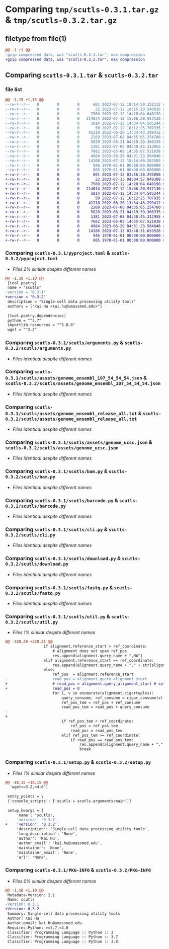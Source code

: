 # Comparing `tmp/scutls-0.3.1.tar.gz` & `tmp/scutls-0.3.2.tar.gz`

## filetype from file(1)

```diff
@@ -1 +1 @@
-gzip compressed data, was "scutls-0.3.1.tar", max compression
+gzip compressed data, was "scutls-0.3.2.tar", max compression
```

## Comparing `scutls-0.3.1.tar` & `scutls-0.3.2.tar`

### file list

```diff
@@ -1,15 +1,15 @@
--rw-r--r--   0        0        0      601 2023-07-12 18:14:59.152132 scutls-0.3.1/pyproject.toml
--rw-r--r--   0        0        0       22 2023-07-12 18:15:20.548026 scutls-0.3.1/scutls/__init__.py
--rw-r--r--   0        0        0     7560 2023-07-12 14:28:04.640198 scutls-0.3.1/scutls/arguments.py
--rw-r--r--   0        0        0   214034 2022-07-12 15:06:20.917130 scutls-0.3.1/scutls/assets/genome_ensembl_107_54_54_54.json
--rw-r--r--   0        0        0     1014 2022-07-12 14:34:04.505244 scutls-0.3.1/scutls/assets/genome_ensembl_release_all.txt
--rw-r--r--   0        0        0       50 2022-07-12 18:12:25.707935 scutls-0.3.1/scutls/assets/genome_ensembl_release_use.txt
--rw-r--r--   0        0        0    41218 2022-06-20 13:34:43.299412 scutls-0.3.1/scutls/assets/genome_ucsc.json
--rw-r--r--   0        0        0     2269 2023-07-08 04:35:05.254780 scutls-0.3.1/scutls/bam.py
--rw-r--r--   0        0        0     5820 2023-06-21 04:19:39.366335 scutls-0.3.1/scutls/barcode.py
--rw-r--r--   0        0        0     1381 2023-07-08 04:30:45.312955 scutls-0.3.1/scutls/cli.py
--rw-r--r--   0        0        0     7682 2023-05-08 14:35:07.521838 scutls-0.3.1/scutls/download.py
--rw-r--r--   0        0        0     4984 2023-06-29 04:31:23.564846 scutls-0.3.1/scutls/fastq.py
--rw-r--r--   0        0        0    14108 2023-07-12 18:14:00.283583 scutls-0.3.1/scutls/util.py
--rw-r--r--   0        0        0      946 1970-01-01 00:00:00.000000 scutls-0.3.1/setup.py
--rw-r--r--   0        0        0      805 1970-01-01 00:00:00.000000 scutls-0.3.1/PKG-INFO
+-rw-r--r--   0        0        0      601 2023-07-13 03:56:30.293056 scutls-0.3.2/pyproject.toml
+-rw-r--r--   0        0        0       22 2023-07-13 04:04:57.949309 scutls-0.3.2/scutls/__init__.py
+-rw-r--r--   0        0        0     7560 2023-07-12 14:28:04.640198 scutls-0.3.2/scutls/arguments.py
+-rw-r--r--   0        0        0   214034 2022-07-12 15:06:20.917130 scutls-0.3.2/scutls/assets/genome_ensembl_107_54_54_54.json
+-rw-r--r--   0        0        0     1014 2022-07-12 14:34:04.505244 scutls-0.3.2/scutls/assets/genome_ensembl_release_all.txt
+-rw-r--r--   0        0        0       50 2022-07-12 18:12:25.707935 scutls-0.3.2/scutls/assets/genome_ensembl_release_use.txt
+-rw-r--r--   0        0        0    41218 2022-06-20 13:34:43.299412 scutls-0.3.2/scutls/assets/genome_ucsc.json
+-rw-r--r--   0        0        0     2269 2023-07-08 04:35:05.254780 scutls-0.3.2/scutls/bam.py
+-rw-r--r--   0        0        0     5820 2023-06-21 04:19:39.366335 scutls-0.3.2/scutls/barcode.py
+-rw-r--r--   0        0        0     1381 2023-07-08 04:30:45.312955 scutls-0.3.2/scutls/cli.py
+-rw-r--r--   0        0        0     7682 2023-05-08 14:35:07.521838 scutls-0.3.2/scutls/download.py
+-rw-r--r--   0        0        0     4984 2023-06-29 04:31:23.564846 scutls-0.3.2/scutls/fastq.py
+-rw-r--r--   0        0        0    14186 2023-07-13 03:48:31.653526 scutls-0.3.2/scutls/util.py
+-rw-r--r--   0        0        0      946 1970-01-01 00:00:00.000000 scutls-0.3.2/setup.py
+-rw-r--r--   0        0        0      805 1970-01-01 00:00:00.000000 scutls-0.3.2/PKG-INFO
```

### Comparing `scutls-0.3.1/pyproject.toml` & `scutls-0.3.2/pyproject.toml`

 * *Files 2% similar despite different names*

```diff
@@ -1,10 +1,10 @@
 [tool.poetry]
 name = "scutls"
-version = "0.3.1"
+version = "0.3.2"
 description = "Single-cell data processing utility tools"
 authors = ["Kai Hu <kai.hu@umassmed.edu>"]
 
 [tool.poetry.dependencies]
 python = "^3.7"
 importlib-resources = "^5.8.0"
 wget = "^3.2"
```

### Comparing `scutls-0.3.1/scutls/arguments.py` & `scutls-0.3.2/scutls/arguments.py`

 * *Files identical despite different names*

### Comparing `scutls-0.3.1/scutls/assets/genome_ensembl_107_54_54_54.json` & `scutls-0.3.2/scutls/assets/genome_ensembl_107_54_54_54.json`

 * *Files identical despite different names*

### Comparing `scutls-0.3.1/scutls/assets/genome_ensembl_release_all.txt` & `scutls-0.3.2/scutls/assets/genome_ensembl_release_all.txt`

 * *Files identical despite different names*

### Comparing `scutls-0.3.1/scutls/assets/genome_ucsc.json` & `scutls-0.3.2/scutls/assets/genome_ucsc.json`

 * *Files identical despite different names*

### Comparing `scutls-0.3.1/scutls/bam.py` & `scutls-0.3.2/scutls/bam.py`

 * *Files identical despite different names*

### Comparing `scutls-0.3.1/scutls/barcode.py` & `scutls-0.3.2/scutls/barcode.py`

 * *Files identical despite different names*

### Comparing `scutls-0.3.1/scutls/cli.py` & `scutls-0.3.2/scutls/cli.py`

 * *Files identical despite different names*

### Comparing `scutls-0.3.1/scutls/download.py` & `scutls-0.3.2/scutls/download.py`

 * *Files identical despite different names*

### Comparing `scutls-0.3.1/scutls/fastq.py` & `scutls-0.3.2/scutls/fastq.py`

 * *Files identical despite different names*

### Comparing `scutls-0.3.1/scutls/util.py` & `scutls-0.3.2/scutls/util.py`

 * *Files 1% similar despite different names*

```diff
@@ -320,20 +320,21 @@
                 if alignment.reference_start > ref_coordinate:
                     # alignment does not span ref_pos
                     res.append(alignment.query_name + ",NA")
                 elif alignment.reference_start == ref_coordinate:
                     res.append(alignment.query_name + "," + str(alignment.query_alignment_start))
                 else:
                     ref_pos  = alignment.reference_start
-                    read_pos = alignment.query_alignment_start
+                    # read_pos = alignment.query_alignment_start # soft clip also consume query, will double count if set like this
+                    read_pos = 0
                     for i, v in enumerate(alignment.cigartuples):
                         query_consume, ref_consume = cigar_consume(v)
                         ref_pos_tem = ref_pos + ref_consume 
                         read_pos_tem = read_pos + query_consume
-                        
+
                         if ref_pos_tem < ref_coordinate:
                             ref_pos = ref_pos_tem
                             read_pos = read_pos_tem
                         elif ref_pos_tem >= ref_coordinate:
                             if read_pos == read_pos_tem:
                                 res.append(alignment.query_name + "," + str(read_pos))
                                 break
```

### Comparing `scutls-0.3.1/setup.py` & `scutls-0.3.2/setup.py`

 * *Files 1% similar despite different names*

```diff
@@ -18,15 +18,15 @@
  'wget>=3.2,<4.0']
 
 entry_points = \
 {'console_scripts': ['scutls = scutls.arguments:main']}
 
 setup_kwargs = {
     'name': 'scutls',
-    'version': '0.3.1',
+    'version': '0.3.2',
     'description': 'Single-cell data processing utility tools',
     'long_description': 'None',
     'author': 'Kai Hu',
     'author_email': 'kai.hu@umassmed.edu',
     'maintainer': 'None',
     'maintainer_email': 'None',
     'url': 'None',
```

### Comparing `scutls-0.3.1/PKG-INFO` & `scutls-0.3.2/PKG-INFO`

 * *Files 0% similar despite different names*

```diff
@@ -1,10 +1,10 @@
 Metadata-Version: 2.1
 Name: scutls
-Version: 0.3.1
+Version: 0.3.2
 Summary: Single-cell data processing utility tools
 Author: Kai Hu
 Author-email: kai.hu@umassmed.edu
 Requires-Python: >=3.7,<4.0
 Classifier: Programming Language :: Python :: 3
 Classifier: Programming Language :: Python :: 3.7
 Classifier: Programming Language :: Python :: 3.8
```

